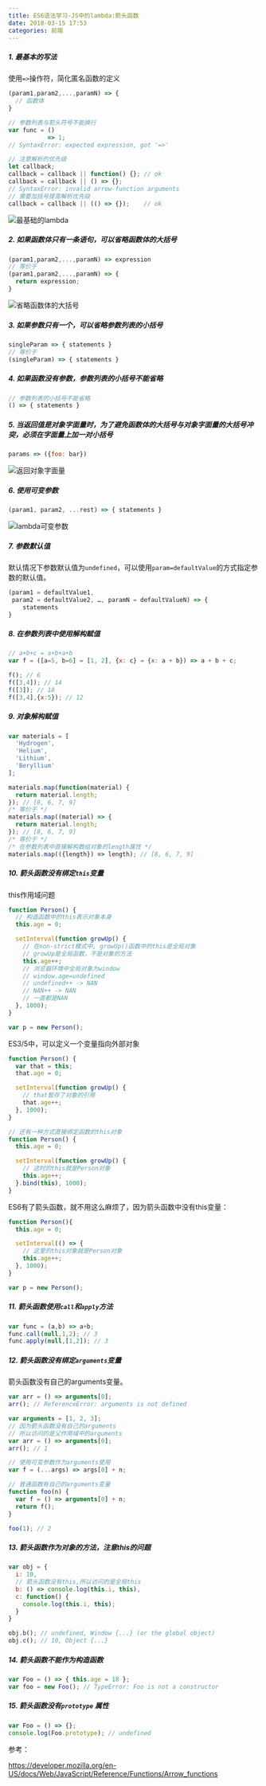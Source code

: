 ```yaml
---
title: ES6语法学习-JS中的lambda:箭头函数
date: 2018-03-15 17:53
categories: 前端
---
```


##### 1. 最基本的写法

使用`=>`操作符，简化匿名函数的定义

```javascript
(param1,param2,...,paramN) => {
  // 函数体
}

// 参数列表与箭头符号不能换行
var func = ()
           => 1;
// SyntaxError: expected expression, got '=>'

// 注意解析的优先级
let callback;
callback = callback || function() {}; // ok
callback = callback || () => {};
// SyntaxError: invalid arrow-function arguments
// 需要加括号提高解析优先级
callback = callback || (() => {});    // ok
```

![最基础的lambda](http://ww1.sinaimg.cn/large/bda5cd74gy1fqbjespwloj208n020t8m.jpg)

##### 2. 如果函数体只有一条语句，可以省略函数体的大括号

```javascript
(param1,param2,...,paramN) => expression
// 等价于
(param1,param2,...,paramN) => {
  return expression;
}
```

![省略函数体的大括号](http://ww1.sinaimg.cn/large/bda5cd74gy1fqbjfbv04fj209h04oq2z.jpg)

##### 3. 如果参数只有一个，可以省略参数列表的小括号

```javascript
singleParam => { statements }
// 等价于
(singleParam) => { statements }
```

##### 4. 如果函数没有参数，参数列表的小括号不能省略

```javascript
// 参数列表的小括号不能省略
() => { statements }
```

##### 5. 当返回值是对象字面量时，为了避免函数体的大括号与对象字面量的大括号冲突，必须在字面量上加一对小括号

```javascript
params => ({foo: bar})
```

![返回对象字面量](http://ww1.sinaimg.cn/large/bda5cd74gy1fqbjfyvhfrj207702zweg.jpg)

##### 6. 使用可变参数

```javascript
(param1, param2, ...rest) => { statements }
```

![lambda可变参数](http://ww1.sinaimg.cn/large/bda5cd74gy1fqbjgnglifj20a8023t8n.jpg)

##### 7. 参数默认值

默认情况下参数默认值为`undefined`，可以使用`param=defaultValue`的方式指定参数的默认值。

```javascript
(param1 = defaultValue1,
 param2 = defaultValue2, …, paramN = defaultValueN) => {
	statements
}
```

##### 8. 在参数列表中使用解构赋值

```javascript
// a+b+c = a+b+a+b
var f = ([a=5, b=6] = [1, 2], {x: c} = {x: a + b}) => a + b + c;

f(); // 6
f([3,4]); // 14
f([3]); // 18
f([3,4],{x:5}); // 12
```

##### 9. 对象解构赋值

```javascript
var materials = [
  'Hydrogen',
  'Helium',
  'Lithium',
  'Beryllium'
];

materials.map(function(material) {
  return material.length;
}); // [8, 6, 7, 9]
/* 等价于 */
materials.map((material) => {
  return material.length;
}); // [8, 6, 7, 9]
/* 等价于 */
/* 在参数列表中直接解构数组对象的length属性 */
materials.map(({length}) => length); // [8, 6, 7, 9]
```

##### 10. 箭头函数没有绑定`this`变量

this作用域问题

```javascript
function Person() {
  // 构造函数中的this表示对象本身
  this.age = 0;

  setInterval(function growUp() {
    // 在non-strict模式中, growUp()函数中的this是全局对象
    // growUp是全局函数，不是对象的方法
    this.age++;
    // 浏览器环境中全局对象为window
    // window.age=undefined
    // undefined++ -> NAN
    // NAN++ -> NAN
    // 一直都是NAN
  }, 1000);
}

var p = new Person();
```

ES3/5中，可以定义一个变量指向外部对象

```javascript
function Person() {
  var that = this;
  that.age = 0;

  setInterval(function growUp() {
    // that暂存了对象的引用
    that.age++;
  }, 1000);
}

// 还有一种方式直接绑定函数的this对象
function Person() {
  this.age = 0;

  setInterval(function growUp() {
    // 这时的this就是Person对象
    this.age++;
  }.bind(this), 1000);
}
```

ES6有了箭头函数，就不用这么麻烦了，因为箭头函数中没有this变量：

```javascript
function Person(){
  this.age = 0;

  setInterval(() => {
    // 这里的this对象就是Person对象
    this.age++;
  }, 1000);
}

var p = new Person();
```

##### 11. 箭头函数使用`call`和`apply`方法

```javascript
var func = (a,b) => a+b;
func.call(null,1,2); // 3
func.apply(null,[1,2]); // 3
```

##### 12. 箭头函数没有绑定`arguments`变量

箭头函数没有自己的arguments变量。

```javascript
var arr = () => arguments[0];
arr(); // ReferenceError: arguments is not defined

var arguments = [1, 2, 3];
// 因为箭头函数没有自己的arguments
// 所以访问的是父作用域中的arguments
var arr = () => arguments[0];
arr(); // 1

// 使用可变参数作为arguments使用
var f = (...args) => args[0] + n;

// 普通函数有自己的arguments变量
function foo(n) {
  var f = () => arguments[0] + n;
  return f();
}

foo(1); // 2
```

##### 13. 箭头函数作为对象的方法，注意this的问题

```javascript
var obj = {
  i: 10,
  // 箭头函数没有this,所以访问的是全局this
  b: () => console.log(this.i, this),
  c: function() {
    console.log(this.i, this);
  }
}

obj.b(); // undefined, Window {...} (or the global object)
obj.c(); // 10, Object {...}
```

##### 14. 箭头函数不能作为构造函数

```javascript
var Foo = () => { this.age = 18 };
var foo = new Foo(); // TypeError: Foo is not a constructor
```

##### 15. 箭头函数没有`prototype` 属性

```javascript
var Foo = () => {};
console.log(Foo.prototype); // undefined
```


参考：

https://developer.mozilla.org/en-US/docs/Web/JavaScript/Reference/Functions/Arrow_functions